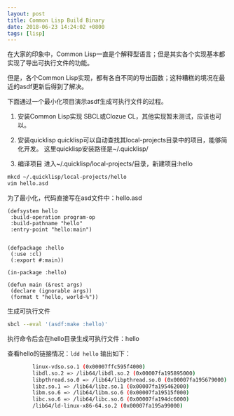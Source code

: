 ```yaml
---
layout: post
title: Common Lisp Build Binary
date: 2018-06-23 14:24:02 +0800
tags: [lisp]
---
```

在大家的印象中，Common Lisp一直是个解释型语言；但是其实各个实现基本都实现了导出可执行文件的功能。

但是，各个Common Lisp实现，都有各自不同的导出函数；这种糟糕的境况在最近的asdf更新后得到了解决。

下面通过一个最小化项目演示asdf生成可执行文件的过程。

1. 安装Common Lisp实现
SBCL或Clozue CL，其他实现暂未测试，应该也可以。

2. 安装quicklisp
quicklisp可以自动查找其local-projects目录中的项目，能够简化开发。
这里quicklisp安装路径是~/.quicklisp/

3. 编译项目
进入~/.quicklisp/local-projects/目录，新建项目:hello
```bash
mkcd ~/.quicklisp/local-projects/hello
vim hello.asd
```

为了最小化，代码直接写在asd文件中：hello.asd
```common-lisp
(defsystem hello
 :build-operation program-op
 :build-pathname "hello"
 :entry-point "hello:main")


(defpackage :hello
 (:use :cl)
 (:export #:main))

(in-package :hello)

(defun main (&rest args)
 (declare (ignorable args))
 (format t "hello, world~%"))
```

生成可执行文件
```bash
sbcl --eval '(asdf:make :hello)'
```

执行命令后会在hello目录生成可执行文件：hello

查看hello的链接情况：`ldd hello`
输出如下：
```bash
        linux-vdso.so.1 (0x00007ffc595f4000)
        libdl.so.2 => /lib64/libdl.so.2 (0x00007fa195895000)
        libpthread.so.0 => /lib64/libpthread.so.0 (0x00007fa195679000)
        libz.so.1 => /lib64/libz.so.1 (0x00007fa195462000)
        libm.so.6 => /lib64/libm.so.6 (0x00007fa19515f000)
        libc.so.6 => /lib64/libc.so.6 (0x00007fa194dc6000)
        /lib64/ld-linux-x86-64.so.2 (0x00007fa195a99000)
```


